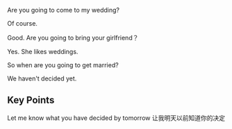 Are you going to come to my wedding?

Of course.

Good. Are you going to bring your girlfriend？

Yes. She likes weddings.

So when are you going to get married?

We haven't decided yet.

## Key Points
Let me know what you have decided by tomorrow 让我明天以前知道你的决定
